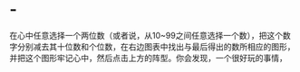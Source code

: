 # -
在心中任意选择一个两位数（或者说，从10~99之间任意选择一个数），把这个数字分别减去其十位数和个位数，在右边图表中找出与最后得出的数所相应的图形，并把这个图形牢记心中，然后点击上方的阵型。你会发现，一个很好玩的事情，

